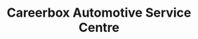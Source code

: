 ---
title: "Careerbox Automotive Service Centre"
url: /imus/careerbox-automotive-service-centre/
shop: car repair
---
